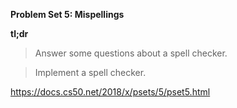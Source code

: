 <b>Problem Set 5: Mispellings</b>

<b>tl;dr</b>

>  Answer some questions about a spell checker.

>  Implement a spell checker.

https://docs.cs50.net/2018/x/psets/5/pset5.html
